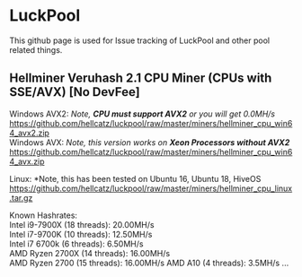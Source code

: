 # LuckPool
This github page is used for Issue tracking of LuckPool and other pool related things.


## Hellminer Veruhash 2.1 CPU Miner (CPUs with SSE/AVX) [No DevFee]
Windows AVX2: *Note, **CPU must support AVX2** or you will get 0.0MH/s*  
  https://github.com/hellcatz/luckpool/raw/master/miners/hellminer_cpu_win64_avx2.zip  
Windows AVX: *Note, this version works on **Xeon Processors without AVX2***  
  https://github.com/hellcatz/luckpool/raw/master/miners/hellminer_cpu_win64_avx.zip  

Linux: *Note, this has been tested on Ubuntu 16, Ubuntu 18, HiveOS  
  https://github.com/hellcatz/luckpool/raw/master/miners/hellminer_cpu_linux.tar.gz
  
  
Known Hashrates:  
  Intel i9-7900X (18 threads): 20.00MH/s  
  Intel i7-9700K (10 threads): 12.50MH/s  
  Intel i7 6700k (6 threads): 6.50MH/s  
  AMD Ryzen 2700X (14 threads): 16.00MH/s  
  AMD Ryzen 2700 (15 threads): 16.00MH/s
  AMD A10 (4 threads): 3.5MH/s
  ...
